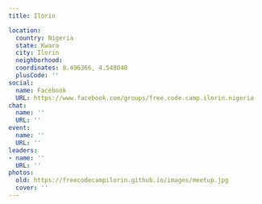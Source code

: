 ```yaml
---
title: Ilorin

location:
  country: Nigeria
  state: Kwara
  city: Ilorin
  neighborhood: 
  coordinates: 8.496366, 4.548048
  plusCode: ''
social:
  name: Facebook
  URL: https://www.facebook.com/groups/free.code.camp.ilorin.nigeria
chat:
  name: ''
  URL: ''
event:
  name: ''
  URL: ''
leaders:
- name: ''
  URL: ''
photos:
  old: https://freecodecampilorin.github.io/images/meetup.jpg
  cover: ''
---
```

